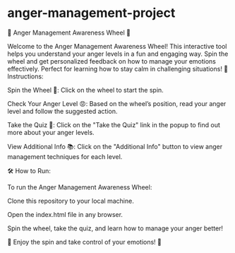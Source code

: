 # anger-management-project
🚨 Anger Management Awareness Wheel 🚨

Welcome to the Anger Management Awareness Wheel! This interactive tool helps you understand your anger levels in a fun and engaging way. Spin the wheel and get personalized feedback on how to manage your emotions effectively. Perfect for learning how to stay calm in challenging situations!
💬 Instructions:

  Spin the Wheel 🎡: Click on the wheel to start the spin.

  Check Your Anger Level 😡: Based on the wheel’s position, read your anger level and follow the suggested action.
  
  Take the Quiz 📝: Click on the "Take the Quiz" link in the popup to find out more about your anger levels.

   View Additional Info 📚: Click on the "Additional Info" button to view anger management techniques for each level.

🛠️ How to Run:

To run the Anger Management Awareness Wheel:

   Clone this repository to your local machine.

  Open the index.html file in any browser.

  Spin the wheel, take the quiz, and learn how to manage your anger better!
  
  🌟 Enjoy the spin and take control of your emotions! 🌟

